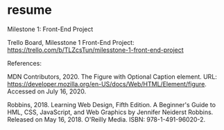 # resume
Milestone 1: Front-End Project

Trello Board, Milesstone 1 Front-End Project: https://trello.com/b/TLZcsTun/milesstone-1-front-end-project

References:

MDN Contributors, 2020. The Figure with Optional Caption element. URL: https://developer.mozilla.org/en-US/docs/Web/HTML/Element/figure. Accessed on July 16, 2020. 

Robbins, 2018. Learning Web Design, Fifth Edition. A Beginner's Guide to HML, CSS, JavaScript, and Web Graphics by Jennifer Neiderst Robbins. Released on May 16, 2018. O'Reilly Media. ISBN: 978-1-491-96020-2.

